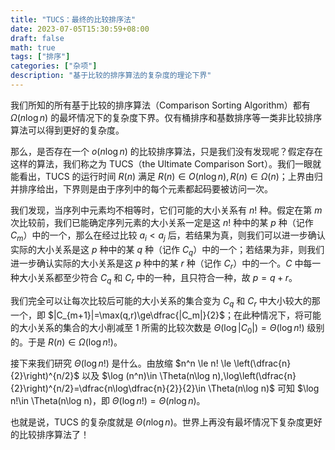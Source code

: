 ```yaml
---
title: "TUCS：最终的比较排序法"
date: 2023-07-05T15:30:59+08:00
draft: false
math: true
tags: ["排序"]
categories: ["杂项"]
description: "基于比较的排序算法的复杂度的理论下界"
---
```


我们所知的所有基于比较的排序算法（Comparison Sorting Algorithm）都有 $\Omega(n\log n)$ 的最坏情况下的复杂度下界。仅有桶排序和基数排序等一类非比较排序算法可以得到更好的复杂度。

那么，是否存在一个 $o(n\log n)$ 的比较排序算法，只是我们没有发现呢？假定存在这样的算法，我们称之为 TUCS（the Ultimate Comparison Sort）。我们一眼就能看出，TUCS 的运行时间 $R(n)$ 满足 $R(n)\in O(n\log n), R(n) \in \Omega(n)$；上界由归并排序给出，下界则是由于序列中的每个元素都起码要被访问一次。

我们发现，当序列中元素均不相等时，它们可能的大小关系有 $n!$ 种。假定在第 $m$ 次比较前，我们已能确定序列元素的大小关系一定是这 $n!$ 种中的某 $p$ 种（记作 $C_m$）中的一个，那么在经过比较 $a_i < a_j$ 后，若结果为真，则我们可以进一步确认实际的大小关系是这 $p$ 种中的某 $q$ 种（记作 $C_q$）中的一个；若结果为非，则我们进一步确认实际的大小关系是这 $p$ 种中的某 $r$ 种（记作 $C_r$）中的一个。$C$ 中每一种大小关系都至少符合 $C_q$ 和 $C_r$ 中的一种，且只符合一种，故 $p=q+r$。

我们完全可以让每次比较后可能的大小关系的集合变为 $C_q$ 和 $C_r$ 中大小较大的那一个，即 $|C_{m+1}|=\max(q,r)\ge\dfrac{|C_m|}{2}$；在此种情况下，将可能的大小关系的集合的大小削减至 $1$ 所需的比较次数是 $\Theta(\log |C_0|)=\Theta(\log n!)$ 级别的。于是 $R(n) \in \Omega(\log n!)$。

接下来我们研究 $\Theta(\log n!)$ 是什么。由放缩 $n^n \le n! \le \left(\dfrac{n}{2}\right)^{n/2}$ 以及 $\log (n^n)\in \Theta(n\log n),\log\left(\dfrac{n}{2}\right)^{n/2}=\dfrac{n\log\dfrac{n}{2}}{2}\in \Theta(n\log n)$ 可知 $\log n!\in \Theta(n\log n)，即 $\Theta(\log n!)=\Theta(n\log n)$。

也就是说，TUCS 的复杂度就是 $\Theta(n\log n)$。世界上再没有最坏情况下复杂度更好的比较排序算法了！